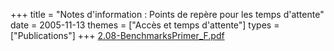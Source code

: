 +++
title = "Notes d'information : Points de repère pour les temps d'attente"
date = 2005-11-13
themes = ["Accès et temps d'attente"]
types = ["Publications"]
+++
[2.08-BenchmarksPrimer\_F.pdf](/files/2.08-BenchmarksPrimer_F.pdf)
